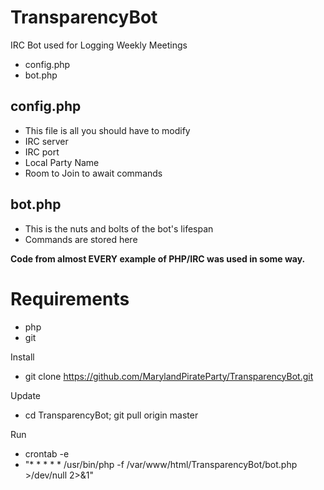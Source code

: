 # TransparencyBot
IRC Bot used for Logging Weekly Meetings
* config.php
* bot.php 

## config.php
* This file is all you should have to modify
* IRC server
* IRC port
* Local Party Name
* Room to Join to await commands

## bot.php
* This is the nuts and bolts of the bot's lifespan 
* Commands are stored here

**Code from almost EVERY example of PHP/IRC was used in some way.**

# Requirements
* php
* git

Install
* git clone https://github.com/MarylandPirateParty/TransparencyBot.git

Update
* cd TransparencyBot; git pull origin master

Run
* crontab -e
* "* * * * * /usr/bin/php -f /var/www/html/TransparencyBot/bot.php >/dev/null 2>&1"

